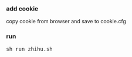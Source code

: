 ### add cookie

copy cookie from browser and save to cookie.cfg

### run
<pre>sh run_zhihu.sh</pre>
